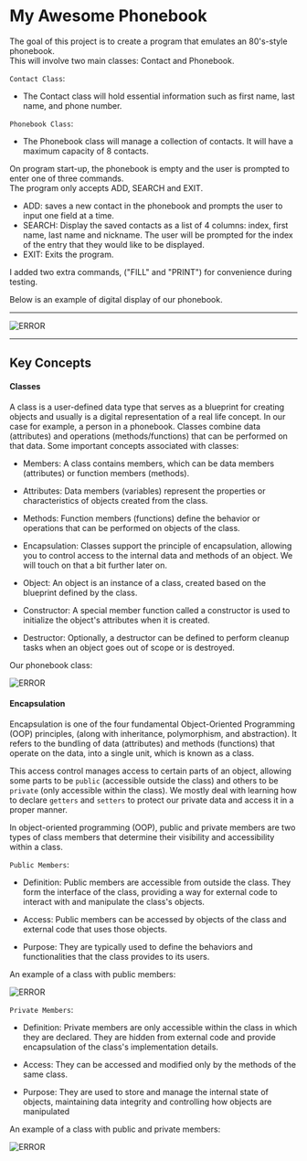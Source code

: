 # My Awesome Phonebook
The goal of this project is to create a program that emulates an 80's-style phonebook.  
This will involve two main classes: Contact and Phonebook.  

`Contact Class`:  
- The Contact class will hold essential information such as first name, last name, and phone number.

`Phonebook Class`:  
- The Phonebook class will manage a collection of contacts. It will have a maximum capacity of 8 contacts.

On program start-up, the phonebook is empty and the user is prompted to enter one
of three commands.  
The program only accepts ADD, SEARCH and EXIT.  
- ADD: saves a new contact in the phonebook and prompts the user to input one field at a time.
- SEARCH: Display the saved contacts as a list of 4 columns: index, first name, last name and nickname.
  The user will be prompted for the index of the entry that they would like to be displayed.
- EXIT: Exits the program.

I added two extra commands, ("FILL" and "PRINT") for convenience during testing.

Below is an example of digital display of our phonebook.
***
<img src="https://i.imgur.com/9kAdfPZ.png" alt="ERROR" style="max-width: 50%;">

***

## Key Concepts
#### Classes
A class is a user-defined data type that serves as a blueprint for creating objects and usually is a digital representation of a real life concept.
In our case for example, a person in a phonebook. Classes combine data (attributes) and operations (methods/functions) that can be performed on that data.
Some important concepts associated with classes:
- Members: A class contains members, which can be data members (attributes) or function members (methods).

- Attributes: Data members (variables) represent the properties or characteristics of objects created from the class.

- Methods: Function members (functions) define the behavior or operations that can be performed on objects of the class.

- Encapsulation: Classes support the principle of encapsulation, allowing you to control access to the internal data and methods of an object. We will touch on that a bit further later on.

- Object: An object is an instance of a class, created based on the blueprint defined by the class.

- Constructor: A special member function called a constructor is used to initialize the object's attributes when it is created.

- Destructor: Optionally, a destructor can be defined to perform cleanup tasks when an object goes out of scope or is destroyed.

Our phonebook class:

<img src="https://i.imgur.com/NH3uiMQ.png" alt="ERROR" style="max-width: 50%;">

#### Encapsulation
Encapsulation is one of the four fundamental Object-Oriented Programming (OOP) principles, (along with inheritance, polymorphism, and abstraction).
It refers to the bundling of data (attributes) and methods (functions) that operate on the data, into a single unit, which is known as a class.

This access control manages access to certain parts of an object, allowing some parts to be `public` (accessible outside the class) and others to be `private` (only accessible within the class).
We mostly deal with learning how to declare `getters` and `setters` to protect our private data and access it in a proper manner.

In object-oriented programming (OOP), public and private members are two types of class members that determine their visibility and accessibility within a class.

`Public Members`:
- Definition: Public members are accessible from outside the class. They form the interface of the class, providing a way for external code to interact with and manipulate the class's objects.

- Access: Public members can be accessed by objects of the class and external code that uses those objects.

- Purpose: They are typically used to define the behaviors and functionalities that the class provides to its users.

An example of a class with public members:

<img src="https://i.imgur.com/D945vHm.png" alt="ERROR" style="max-width: 50%;">



`Private Members`:

- Definition: Private members are only accessible within the class in which they are declared. They are hidden from external code and provide encapsulation of the class's implementation details.

- Access: They can be accessed and modified only by the methods of the same class.

- Purpose: They are used to store and manage the internal state of objects, maintaining data integrity and controlling how objects are manipulated

An example of a class with public and private members:

<img src="https://i.imgur.com/jUBFDDX.png" alt="ERROR" style="max-width: 50%;">
